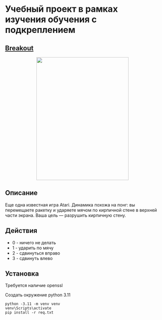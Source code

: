 # Учебный проект в рамках изучения обучения с подкреплением 


## [Breakout](https://www.gymlibrary.dev/environments/atari/breakout/)



<p align="center">
<img src="https://www.gymlibrary.dev/_images/breakout.gif" width="300" height="400" p>

## Описание

Еще одна известная игра Atari. Динамика похожа на понг: вы перемещаете ракетку и ударяете мячом по кирпичной стене в верхней части экрана. Ваша цель — разрушить кирпичную стену.

## Действия

- 0 - ничего не делать
- 1 - ударить по мячу
- 2 - сдвинуться вправо
- 3 - сдвинуть влево
  
## Установка

Требуется наличие openssl

Создать окружение python 3.11
```
python -3.11 -m venv venv
venv\Scripts\activate
pip install -r req.txt
```